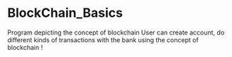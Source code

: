 # BlockChain_Basics
Program depicting the concept of blockchain
User can create account, do different kinds of transactions with the bank using the concept of blockchain !
